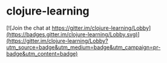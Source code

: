 # clojure-learning

[![Join the chat at https://gitter.im/clojure-learning/Lobby](https://badges.gitter.im/clojure-learning/Lobby.svg)](https://gitter.im/clojure-learning/Lobby?utm_source=badge&utm_medium=badge&utm_campaign=pr-badge&utm_content=badge)